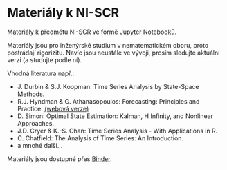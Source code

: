 # Materiály k NI-SCR

Materiály k předmětu NI-SCR ve formě Jupyter Notebooků.

Materiály jsou pro inženýrské studium v nematematickém oboru, proto postrádají
rigorizitu. Navíc jsou neustále ve vývoji, prosím sledujte aktuální verzi (a studujte podle ní).

Vhodná literatura např.:
- J. Durbin & S.J. Koopman: Time Series Analysis by State-Space Methods.
- R.J. Hyndman & G. Athanasopoulos: Forecasting: Principles and Practice. [(webová verze)](https://otexts.com/fpp2/)
- D. Simon: Optimal State Estimation: Kalman, H Infinity, and Nonlinear Approaches.
- J.D. Cryer & K.-S. Chan: Time Series Analysis - With Applications in R.
- C. Chatfield: The Analysis of Time Series: An Introduction.
- a mnohé další...

Materiály jsou dostupné přes [Binder](https://mybinder.org/v2/git/https%3A%2F%2Fgitlab.fit.cvut.cz%2Fdedeckam%2Fmi-scr/HEAD).
